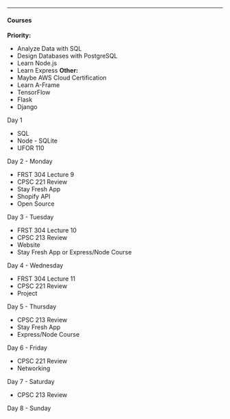 ***
#### Courses
**Priority:**
* Analyze Data with SQL
* Design Databases with PostgreSQL
* Learn Node.js
* Learn Express
**Other:** 
* Maybe AWS Cloud Certification
* Learn A-Frame
* TensorFlow
* Flask
* Django


Day 1
* SQL 
* Node - SQLite
* UFOR 110

Day 2 - Monday
* FRST 304 Lecture 9
* CPSC 221 Review
* Stay Fresh App
* Shopify API
* Open Source

Day 3 - Tuesday
* FRST 304 Lecture 10
* CPSC 213 Review
* Website 
* Stay Fresh App or Express/Node Course

Day 4 - Wednesday
* FRST 304 Lecture 11
* CPSC 221 Review
* Project

Day 5 - Thursday
* CPSC 213 Review
* Stay Fresh App
* Express/Node Course

Day 6 - Friday
* CPSC 221 Review
* Networking

Day 7 - Saturday
* CPSC 213 Review

Day 8 - Sunday



